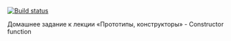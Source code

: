 [![Build status](https://ci.appveyor.com/api/projects/status/5039kfl1xxcurp9k/branch/master?svg=true)](https://ci.appveyor.com/project/NazarovAn/ajs-hw6-1-prototypes-constructors/branch/master)

Домашнее задание к лекции «Прототипы, конструкторы» - Constructor function